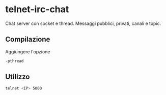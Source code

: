 # telnet-irc-chat
Chat server con socket e thread. Messaggi pubblici, privati, canali e topic.

## Compilazione

Aggiungere l'opzione

```bash
-pthread
```

## Utilizzo

```bash
telnet <IP> 5000
```

